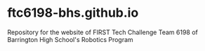 # ftc6198-bhs.github.io
Repository for the website of FIRST Tech Challenge Team 6198 of Barrington High School's Robotics Program
